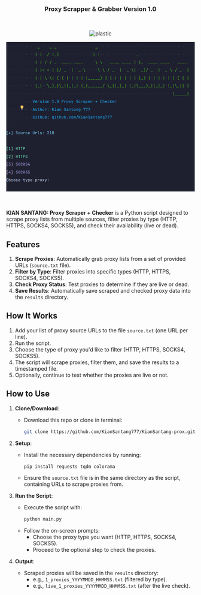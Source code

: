 <center>
<h3 align="center"><b>Proxy Scrapper & Grabber Version 1.0</b></h3><br>

![plastic](https://img.shields.io/badge/Language-Python_3.13.1-blue) 


<img src="https://raw.githubusercontent.com/KianSantang777/KianSantang-prox/refs/heads/main/mainmenu.jpg" /></a>
</center>
<br>

**KIAN SANTANG: Proxy Scraper + Checker** is a Python script designed to scrape proxy lists from multiple sources, filter proxies by type (HTTP, HTTPS, SOCKS4, SOCKS5), and check their availability (live or dead).

## Features
1. **Scrape Proxies**: Automatically grab proxy lists from a set of provided URLs (`source.txt` file).
2. **Filter by Type**: Filter proxies into specific types (HTTP, HTTPS, SOCKS4, SOCKS5).
3. **Check Proxy Status**: Test proxies to determine if they are live or dead.
4. **Save Results**: Automatically save scraped and checked proxy data into the `results` directory.

## How It Works
1. Add your list of proxy source URLs to the file `source.txt` (one URL per line).
2. Run the script.
3. Choose the type of proxy you'd like to filter (HTTP, HTTPS, SOCKS4, SOCKS5).
4. The script will scrape proxies, filter them, and save the results to a timestamped file.
5. Optionally, continue to test whether the proxies are live or not.

## How to Use
1. **Clone/Download**:
   - Download this repo or clone in terminal:
       ```bash
       git clone https://github.com/KianSantang777/KianSantang-prox.git
       ```
       
2. **Setup**:
   - Install the necessary dependencies by running:
     ```bash
     pip install requests tqdm colorama
     ```
   - Ensure the `source.txt` file is in the same directory as the script, containing URLs to scrape proxies from.
   
3. **Run the Script**:
   - Execute the script with:
     ```bash
     python main.py
     ```
   - Follow the on-screen prompts:
     - Choose the proxy type you want (HTTP, HTTPS, SOCKS4, SOCKS5).
     - Proceed to the optional step to check the proxies.

4. **Output**:
   - Scraped proxies will be saved in the `results` directory:
     - e.g., `1_proxies_YYYYMMDD_HHMMSS.txt` (filtered by type).
     - e.g., `live_1_proxies_YYYYMMDD_HHMMSS.txt` (after the live check).
